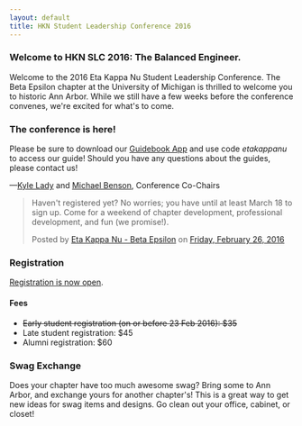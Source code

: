 ```yaml
---
layout: default
title: HKN Student Leadership Conference 2016
---
```



### Welcome to HKN SLC 2016: The Balanced Engineer.
Welcome to the 2016 Eta Kappa Nu Student Leadership Conference. The Beta Epsilon chapter at the University of Michigan
is thrilled to welcome you to historic Ann Arbor. While we still have a few weeks before the conference convenes, 
we're excited for what's to come.

### The conference is here! 
Please be sure to download our [Guidebook App](https://guidebook.com/g/HKNSLC2016) and use code *etakappanu* to access our guide! Should you have any questions about the guides, please contact us!

—[Kyle Lady](mailto:chairs@hkn2016.com) and [Michael Benson](mailto:chairs@hkn2016.com), Conference Co-Chairs

<div id="fb-root"></div><script>(function(d, s, id) {  var js, fjs = d.getElementsByTagName(s)[0];  if (d.getElementById(id)) return;  js = d.createElement(s); js.id = id;  js.src = "//connect.facebook.net/en_US/sdk.js#xfbml=1&version=v2.3";  fjs.parentNode.insertBefore(js, fjs);}(document, 'script', 'facebook-jssdk'));</script><div class="fb-post" data-href="https://www.facebook.com/IEEE.HKN/posts/1062907220439679" data-width="500"><div class="fb-xfbml-parse-ignore"><blockquote cite="https://www.facebook.com/IEEE.HKN/posts/1062907220439679"><p>Haven&#039;t registered yet? No worries; you have until at least March 18 to sign up. Come for a weekend of chapter development, professional development, and fun (we promise!).</p>Posted by <a href="https://www.facebook.com/HKNBE/">Eta Kappa Nu - Beta Epsilon</a> on&nbsp;<a href="https://www.facebook.com/IEEE.HKN/posts/1062907220439679">Friday, February 26, 2016</a></blockquote></div></div>


### Registration
<a href="https://fs25.formsite.com/ieeevcep/form74/index.html" target="_blank">Registration is now open</a>.

#### Fees
 - <strike>Early student registration (on or before 23 Feb 2016): $35</strike>
 - Late student registration: $45
 - Alumni registration: $60

### Swag Exchange
Does your chapter have too much awesome swag? Bring some to Ann Arbor, and exchange yours for another chapter's! This is a great way to get new ideas for swag items and designs. Go clean out your office, cabinet, or closet!
